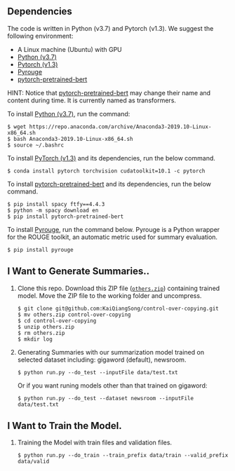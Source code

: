 ## Dependencies

The code is written in Python (v3.7) and Pytorch (v1.3). We suggest the following environment:

* A Linux machine (Ubuntu) with GPU
* [Python (v3.7)](https://www.anaconda.com/download/)
* [Pytorch (v1.3)](https://pytorch.org/)
* [Pyrouge](https://pypi.org/project/pyrouge/)
* [pytorch-pretrained-bert](https://github.com/huggingface/transformers)

HINT: Notice that [pytorch-pretrained-bert](https://github.com/huggingface/transformers) may change their name and content during time. It is currently named as transformers.

To install [Python (v3.7)](https://www.anaconda.com/download/), run the command:
```
$ wget https://repo.anaconda.com/archive/Anaconda3-2019.10-Linux-x86_64.sh
$ bash Anaconda3-2019.10-Linux-x86_64.sh
$ source ~/.bashrc
```

To install [PyTorch (v1.3)](https://pytorch.org/) and its dependencies, run the below command.
```
$ conda install pytorch torchvision cudatoolkit=10.1 -c pytorch
```

To install [pytorch-pretrained-bert](https://github.com/huggingface/transformers) and its dependencies, run the below command.
```
$ pip install spacy ftfy==4.4.3
$ python -m spacy download en
$ pip install pytorch-pretrained-bert
``` 

To install [Pyrouge](https://pypi.org/project/pyrouge/), run the command below. Pyrouge is a Python wrapper for the ROUGE toolkit, an automatic metric used for summary evaluation.  
```
$ pip install pyrouge
```

## I Want to Generate Summaries..

1. Clone this repo. Download this ZIP  file ([`others.zip`](http://i2u.world/kqsong/model/aaai2020_kaiqiang_2/others.zip)) containing trained model. Move the ZIP file to the working folder and uncompress.
    ```
    $ git clone git@github.com:KaiQiangSong/control-over-copying.git
    $ mv others.zip control-over-copying
    $ cd control-over-copying
    $ unzip others.zip
    $ rm others.zip
    $ mkdir log
    ```

2. Generating Summaries with our summarization model trained on selected dataset including: gigaword (default), newsroom.
    ```
    $ python run.py --do_test --inputFile data/test.txt
    ```
    Or if you want runing models other than that trained on gigaword:
    ```
    $ python run.py --do_test --dataset newsroom --inputFile data/test.txt
    ```
   
## I Want to Train the Model.
1. Training the Model with train files and validation files.
    ```
    $ python run.py --do_train --train_prefix data/train --valid_prefix data/valid
    ```

